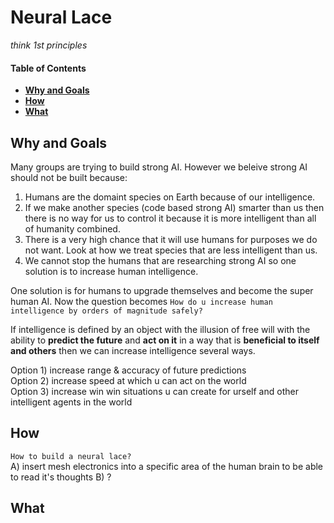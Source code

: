 # Neural Lace
*think 1st principles*

#### Table of Contents
- **[Why and Goals](#why-and-goals)**
- **[How](#how)**
- **[What](#what)**

## Why and Goals
Many groups are trying to build strong AI. However we beleive strong AI should not be built because:

1. Humans are the domaint species on Earth because of our intelligence.
2. If we make another species (code based strong AI) smarter than us then there is no way for us to control it 
   because it is more intelligent than all of humanity combined.
3. There is a very high chance that it will use humans for purposes we do not want. Look at how we treat species 
   that are less intelligent than us.
4. We cannot stop the humans that are researching strong AI so one solution is to increase human intelligence.

One solution is for humans to upgrade themselves and become the super human AI.
Now the question becomes `How do u increase human intelligence by orders of magnitude safely?`

If intelligence is defined by an object with the illusion of free will with the ability to <b>predict the future</b> and 
<b>act on it</b> in a way that is <b>beneficial to itself and others</b> then we can increase intelligence several ways.

Option 1) increase range & accuracy of future predictions  
Option 2) increase speed at which u can act on the world  
Option 3) increase win win situations u can create for urself and other intelligent agents in the world

## How

`How to build a neural lace?`  
A) insert mesh electronics into a specific area of the human brain to be able to read it's thoughts
B) ?

## What

